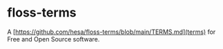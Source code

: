 # floss-terms

A [https://github.com/hesa/floss-terms/blob/main/TERMS.md](terms) for Free and Open Source software.



